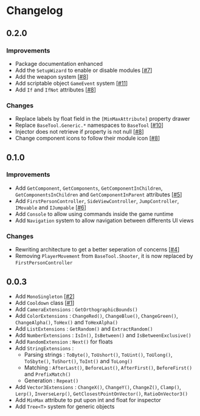 # Changelog 

## 0.2.0

### Improvements

- Package documentation enhanced
- Add the `SetupWizard` to enable or disable modules [[#7](https://github.com/DarkRewar/BaseTool/pull/7)]
- Add the weapon system [[#8](https://github.com/DarkRewar/BaseTool/pull/8)]
- Add scriptable object `GameEvent` system [[#11](https://github.com/DarkRewar/BaseTool/pull/11)]
- Add `If` and `IfNot` attributes [[#8](https://github.com/DarkRewar/BaseTool/pull/8)]

### Changes

- Replace labels by float field in the `[MinMaxAttribute]` property drawer
- Replace `BaseTool.Generic.*` namespaces to `BaseTool` [[#10](https://github.com/DarkRewar/BaseTool/pull/10)]
- Injector does not retrieve if property is not null [[#8](https://github.com/DarkRewar/BaseTool/pull/8)]
- Change component icons to follow their module icon [[#8](https://github.com/DarkRewar/BaseTool/pull/8)]

## 0.1.0

### Improvements

- Add `GetComponent`, `GetComponents`, `GetComponentInChildren`, `GetComponentsInChildren` and `GetComponentInParent` attributes [[#5](https://github.com/DarkRewar/BaseTool/pull/5)]
- Add `FirstPersonController`, `SideViewController`, `JumpController`, `IMovable` and `IJumpable` [[#6](https://github.com/DarkRewar/BaseTool/pull/6)]
- Add `Console` to allow using commands inside the game runtime
- Add `Navigation` system to allow navigation between differents UI views

### Changes

- Rewriting architecture to get a better seperation of concerns [[#4](https://github.com/DarkRewar/BaseTool/pull/4)]
- Removing `PlayerMovement` from `BaseTool.Shooter`, it is now replaced by `FirstPersonController`

## 0.0.3

- Add `MonoSingleton` [[#2](https://github.com/DarkRewar/BaseTool/pull/2)]
- Add `Cooldown` class [[#1](https://github.com/DarkRewar/BaseTool/pull/1)]
- Add `CameraExtensions` : `GetOrthographicBounds()`
- Add `ColorExtensions` : `ChangeRed()`, `ChangeBlue()`, `ChangeGreen()`, `ChangeAlpha()`, `ToHex()` and `ToHexAlpha()`
- Add `ListExtensions` : `GetRandom()` and `ExtractRandom()`
- Add `NumberExtensions` : `IsIn()`, `IsBetween()` and `IsBetweenExclusive()`
- Add `RandomExtension` : `Next()` for floats
- Add `StringExtensions` :
    - Parsing strings : `ToByte()`, `ToUshort()`, `ToUint()`, `ToUlong()`, `ToSbyte()`, `ToShort()`, `ToInt()` and `ToLong()`
    - Matching : `AfterLast()`, `BeforeLast()`, `AfterFirst()`, `BeforeFirst()` and `PrefixMatch()`
    - Generation : `Repeat()`
- Add `Vector3Extensions` : `ChangeX()`, `ChangeY()`, `ChangeZ()`, `Clamp()`, `Lerp()`, `InverseLerp()`, `GetClosestPointOnVector()`, `RatioOnVector3()`
- Add `MinMax` attribute to put upon int and float for inspector
- Add `Tree<T>` system for generic objects